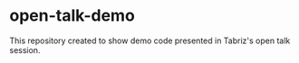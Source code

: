 # open-talk-demo
This repository created to show demo code presented in Tabriz's open talk session.
